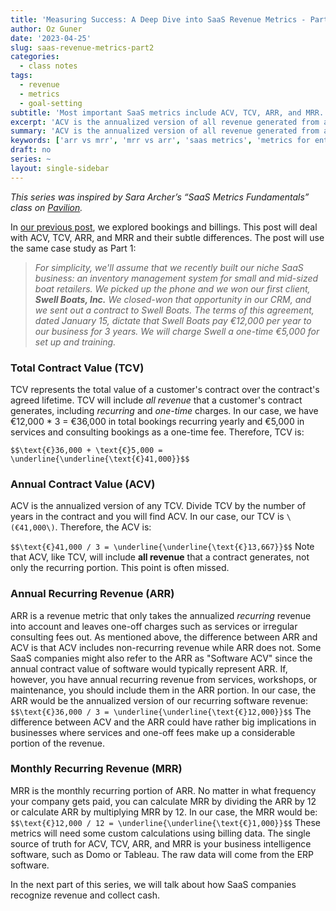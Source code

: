 ```yaml
---
title: 'Measuring Success: A Deep Dive into SaaS Revenue Metrics - Part 2'
author: Oz Guner
date: '2023-04-25'
slug: saas-revenue-metrics-part2
categories:
  - class notes
tags:
  - revenue
  - metrics
  - goal-setting
subtitle: 'Most important SaaS metrics include ACV, TCV, ARR, and MRR. Understanding the subtle differences between these metrics is crucial for making informed decisions at SaaS companies.'
excerpt: 'ACV is the annualized version of all revenue generated from a contract, while ARR only takes the recurring revenue into account. Understanding the subtle differences between these metrics is crucial for making informed decisions at SaaS companies.'
summary: 'ACV is the annualized version of all revenue generated from a contract, while ARR only takes the recurring revenue into account. Understanding the subtle differences between these metrics is crucial for making informed decisions at SaaS companies.'
keywords: ['arr vs mrr', 'mrr vs arr', 'saas metrics', 'metrics for enterprise sales','most important saas metrics', 'hubspot saas metrics', 'arr revenue', 'vanity metrics', 'conversion rate', 'erp software', 'business intelligence software', 'cac saas', 'ltv saas', 'saas revenue model', 'saas kpis', 'saas churn' ]
draft: no
series: ~
layout: single-sidebar
---
```

*This series was inspired by Sara Archer’s “SaaS Metrics Fundamentals” class on [Pavilion](https://www.joinpavilion.com/pavilion-university).*

In [our previous post](blog/2023/04/19/saas-revenue-metrics-part1/), we explored bookings and billings. This post will deal with ACV, TCV, ARR, and MRR and their subtle differences. The post will use the same case study as Part 1:

> *For simplicity, we'll assume that we recently built our niche SaaS business: an inventory
management system for small and mid-sized boat retailers. We picked up the phone and we
won our first client, **Swell Boats, Inc.** We closed-won that opportunity in our CRM, and we
sent out a contract to Swell Boats. The terms of this agreement, dated January 15, dictate that
Swell Boats pay €12,000 per year to our business for 3 years. We will charge Swell a one-time
€5,000 for set up and training.*

### Total Contract Value (TCV)
TCV represents the total value of a customer's contract over the contract's agreed lifetime. TCV will include *all revenue* that a customer's contract generates, including *recurring* and *one-time* charges. In our case, we have €12,000 * 3 = €36,000 in total bookings recurring yearly and €5,000 in services and consulting bookings as a one-time fee. Therefore, TCV is:

`$$\text{€}36,000 + \text{€}5,000 = \underline{\underline{\text{€}41,000}}$$`

### Annual Contract Value (ACV)
ACV is the annualized version of any TCV. Divide TCV by the number of years in the contract and you will find ACV. In our case, our TCV is `\(€41,000\)`. Therefore, the ACV is:

`$$\text{€}41,000 / 3 = \underline{\underline{\text{€}13,667}}$$`
Note that ACV, like TCV, will include **all revenue** that a contract generates, not only the recurring portion. This point is often missed.

### Annual Recurring Revenue (ARR)
ARR is a revenue metric that only takes the annualized *recurring* revenue into account and leaves one-off charges such as services or irregular consulting fees out. As mentioned above, the difference between ARR and ACV is that ACV includes non-recurring revenue while ARR does not. Some SaaS companies might also refer to the ARR as "Software ACV" since the annual contract value of software would typically represent ARR. If, however, you have annual recurring revenue from services, workshops, or maintenance, you should include them in the ARR portion. In our case, the ARR would be the annualized version of our recurring software revenue:
`$$\text{€}36,000 / 3 = \underline{\underline{\text{€}12,000}}$$`
The difference between ACV and the ARR could have rather big implications in businesses where services and one-off fees make up a considerable portion of the revenue.
### Monthly Recurring Revenue (MRR)
MRR is the monthly recurring portion of ARR. No matter in what frequency your company gets paid, you can calculate MRR by dividing the ARR by 12 or calculate ARR by multiplying MRR by 12. In our case, the MRR would be:
`$$\text{€}12,000 / 12 = \underline{\underline{\text{€}1,000}}$$`
These metrics will need some custom calculations using billing data. The single source of truth for ACV, TCV, ARR, and MRR is your business intelligence software, such as Domo or Tableau. The raw data will come from the ERP software.

In the next part of this series, we will talk about how SaaS companies recognize revenue and collect cash.
